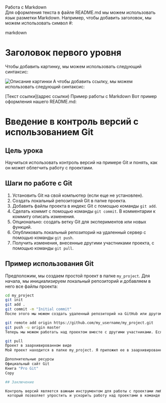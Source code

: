 Работа с Markdown    
Для оформления текста в файле README.md мы можем использовать язык разметки Markdown. Например, чтобы добавить заголовок, мы можем использовать символ #:

markdown

# Заголовок первого уровня
Чтобы добавить картинку, мы можем использовать следующий синтаксис:


![Описание картинки](путь/к/файлу.png)
А чтобы добавить ссылку, мы можем использовать следующий синтаксис:


[Текст ссылки](адрес ссылки)
Пример работы с Markdown
Вот пример оформления нашего README.md:

# Введение в контроль версий с использованием Git

## Цель урока
Научиться использовать контроль версий на примере Git и понять, как он может облегчить работу с проектами.

## Шаги по работе с Git
1. Установить Git на свой компьютер (если еще не установлен).
2. Создать локальный репозиторий Git в папке проекта.
3. Добавить файлы проекта в индекс Git с помощью команды `git add`.
4. Сделать коммит с помощью команды `git commit`. В комментарии к коммиту описать изменения.
5. Опционально: создать ветку Git для экспериментов или новых функций.
6. Опубликовать локальный репозиторий на удаленный сервер с помощью команды `git push`.
7. Получить изменения, внесенные другими участниками проекта, с помощью команды `git pull`.

## Пример использования Git
Предположим, мы создаем простой проект в папке `my_project`. Для начала, мы инициализируем локальный репозиторий и добавляем в него все файлы проекта:

```bash
cd my_project
git init
git add .
git commit -m "Initial commit"
После этого мы можем создать удаленный репозиторий на GitHub или другом сервисе и опубликовать наши изменения:

git remote add origin https://github.com/my_username/my_project.git
git push -u origin master
Теперь мы можем работать над проектом вместе с другими участниками. Если кто-то внес изменения в удаленный репозиторий, мы можем получить их с помощью команды git pull:

git pull
Проект в заархивированном виде
Мой проект находится в папке my_project. Я приложил ее в заархивированном виде, чтобы вы могли скачать и изучить ее:

Дополнительные ресурсы
Официальный сайт Git
Книга "Pro Git"
Copy

## Заключение

Контроль версий является важным инструментом для работы с проектами любой сложности. Git - один из самых популярных инструментов контроля версий,
 который позволяет упростить и ускорить работу над проектами в команде. Надеюсь, этот урок помог вам понять основы работы с Git и контролем версий в целом.